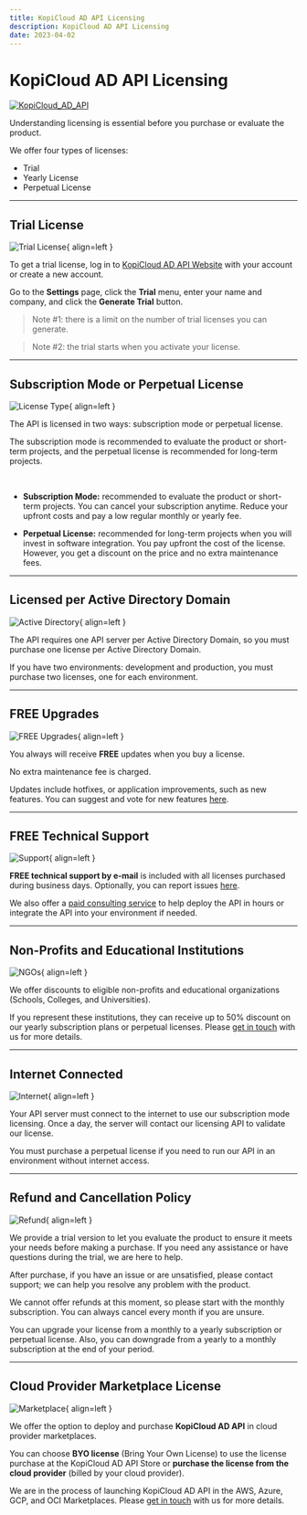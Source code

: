 ```yaml
---
title: KopiCloud AD API Licensing
description: KopiCloud AD API Licensing
date: 2023-04-02
---
```


# KopiCloud AD API Licensing
[![KopiCloud_AD_API](https://img.shields.io/badge/kopiCloud_ad-v1.0+-blueviolet.svg)](https://adapi.kopicloud.com)

Understanding licensing is essential before you purchase or evaluate the product.

We offer four types of licenses:

- Trial
- Yearly License
- Perpetual License

----

## Trial License
    
![Trial License](https://adapihelp.kopicloud.com/assets/docs/license-trial.png){ align=left }

To get a trial license, log in to [KopiCloud AD API Website](https://adapi.kopicloud.com/Identity/Account/Login) with your account or create a new account.

Go to the **Settings** page, click the **Trial** menu, enter your name and company, and click the **Generate Trial** button.

> Note #1: there is a limit on the number of trial licenses you can generate.

> Note #2: the trial starts when you activate your license.

-----

## Subscription Mode or Perpetual License
    
![License Type](https://adapihelp.kopicloud.com/assets/docs/license-subscription.png){ align=left }

The API is licensed in two ways: subscription mode or perpetual license.

The subscription mode is recommended to evaluate the product or short-term projects, and the perpetual license is recommended for long-term projects.

<br />

- **Subscription Mode:** recommended to evaluate the product or short-term projects. You can cancel your subscription anytime. Reduce your upfront costs and pay a low regular monthly or yearly fee.

- **Perpetual License:** recommended for long-term projects when you will invest in software integration. You pay upfront the cost of the license. However, you get a discount on the price and no extra maintenance fees.

-----

## Licensed per Active Directory Domain

![Active Directory](https://adapihelp.kopicloud.com/assets/docs/license-ad-domain.png){ align=left }

The API requires one API server per Active Directory Domain, so you must purchase one license per Active Directory Domain.

If you have two environments: development and production, you must purchase two licenses, one for each environment.

-----

## FREE Upgrades

![FREE Upgrades](https://adapihelp.kopicloud.com/assets/docs/license-upgrade.png){ align=left }

You always will receive **FREE** updates when you buy a license.

No extra maintenance fee is charged.

Updates include hotfixes, or application improvements, such as new features. You can suggest and vote for new features [here](https://adapi.kopicloud.com/Feature).

-----

## FREE Technical Support

![Support](https://adapihelp.kopicloud.com/assets/docs/license-support.png){ align=left }

**FREE technical support by e-mail** is included with all licenses purchased during business days. Optionally, you can report issues [here](https://adapi.kopicloud.com/Feature).

We also offer a [paid consulting service](https://adapi.kopicloud.com/consulting) to help deploy the API in hours or integrate the API into your environment if needed.

----

## Non-Profits and Educational Institutions

![NGOs](https://adapihelp.kopicloud.com/assets/docs/license-organization.png){ align=left }

We offer discounts to eligible non-profits and educational organizations (Schools, Colleges, and Universities).

If you represent these institutions, they can receive up to 50% discount on our yearly subscription plans or perpetual licenses. Please [get in touch](https://adapi.kopicloud.com/contact) with us for more details.

----

## Internet Connected

![Internet](https://adapihelp.kopicloud.com/assets/docs/license-network.png){ align=left }

Your API server must connect to the internet to use our subscription mode licensing. Once a day, the server will contact our licensing API to validate our license.

You must purchase a perpetual license if you need to run our API in an environment without internet access.

----

## Refund and Cancellation Policy

![Refund](https://adapihelp.kopicloud.com/assets/docs/license-refund.png){ align=left }

We provide a trial version to let you evaluate the product to ensure it meets your needs before making a purchase. If you need any assistance or have questions during the trial, we are here to help.

After purchase, if you have an issue or are unsatisfied, please contact support; we can help you resolve any problem with the product.

We cannot offer refunds at this moment, so please start with the monthly subscription. You can always cancel every month if you are unsure.

You can upgrade your license from a monthly to a yearly subscription or perpetual license. Also, you can downgrade from a yearly to a monthly subscription at the end of your period.

----

## Cloud Provider Marketplace License

![Marketplace](https://adapihelp.kopicloud.com/assets/docs/license-marketplace.png){ align=left }

We offer the option to deploy and purchase **KopiCloud AD API** in cloud provider marketplaces.

You can choose **BYO license** (Bring Your Own License) to use the license purchase at the KopiCloud AD API Store or **purchase the license from the cloud provider** (billed by your cloud provider).

We are in the process of launching KopiCloud AD API in the AWS, Azure, GCP, and OCI Marketplaces. Please [get in touch](https://adapi.kopicloud.com/contact) with us for more details.
